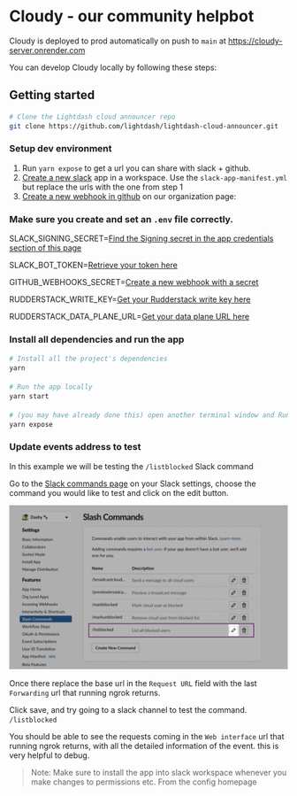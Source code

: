 # Cloudy - our community helpbot

Cloudy is deployed to prod automatically on push to `main` at https://cloudy-server.onrender.com

You can develop Cloudy locally by following these steps:

## Getting started

```bash
# Clone the Lightdash cloud announcer repo
git clone https://github.com/lightdash/lightdash-cloud-announcer.git

```

### Setup dev environment

1. Run `yarn expose` to get a url you can share with slack + github.
2. [Create a new slack](https://api.slack.com/apps) app in a workspace. Use the `slack-app-manifest.yml` but replace the urls with the one from step 1
3. [Create a new webhook in github](https://github.com/organizations/lightdash/settings/hooks) on our organization page: 

### Make sure you create and set an `.env` file correctly.


<p>SLACK_SIGNING_SECRET=<a href="https://api.slack.com/apps/A033CLM638C/general?">Find the Signing secret in the app credentials section of this page</a></p>

SLACK_BOT_TOKEN=[Retrieve your token here](https://api.slack.com/apps/A033CLM638C/oauth)

GITHUB_WEBHOOKS_SECRET=[Create a new webhook with a secret](https://github.com/organizations/lightdash/settings/hooks)

RUDDERSTACK_WRITE_KEY=[Get your Rudderstack write key here](https://app.rudderstack.com/)

RUDDERSTACK_DATA_PLANE_URL=[Get your data plane URL here](https://app.rudderstack.com/)


### Install all dependencies and run the app

```bash
# Install all the project's dependencies
yarn

# Run the app locally
yarn start

# (you may have already done this) open another terminal window and Run ngrok
yarn expose
```

### Update events address to test 

In this example we will be testing the `/listblocked` Slack command

Go to the [Slack commands page](https://api.slack.com/apps/A033CLM638C/slash-commands?saved=1) on your Slack settings, choose the command you would like to test and click on the edit button.

![Slack command page](/static/screenshots/slack-command.png)

Once there replace the base url in the `Request URL` field with the last `Forwarding` url that running ngrok returns.

Click save, and try going to a slack channel to test the command. `/listblocked`

You should be able to see the requests coming in the `Web interface` url that running ngrok returns, with all the detailed information of the event. this is very helpful to debug.

> Note: Make sure to install the app into slack workspace whenever you make changes to permissions etc. From the config homepage
